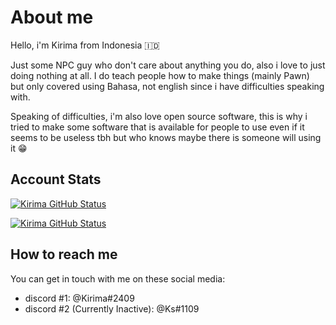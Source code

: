 # About me
Hello, i'm Kirima from Indonesia 🇮🇩

Just some NPC guy who don't care about anything you do, also i love to just doing nothing at all. I do teach people how to make things (mainly Pawn) but only covered using Bahasa, not english since i have difficulties speaking with.

Speaking of difficulties, i'm also love open source software, this is why i tried to make some software that is available for people to use even if it seems to be useless tbh but who knows maybe there is someone will using it 😁

## Account Stats
[![Kirima GitHub Status](https://github-readme-stats.vercel.app/api?username=Se8870&theme=dracula&show_icons=true&count_private=true)](https://github.com/Se8870/)

[![Kirima GitHub Status](https://github-readme-stats.vercel.app/api/top-langs/?username=Se8870&theme=dracula&layout=compact)](https://github.com/Se8870)

## How to reach me
You can get in touch with me on these social media:

* discord #1: @Kirima#2409
* discord #2 (Currently Inactive): @Ks#1109
